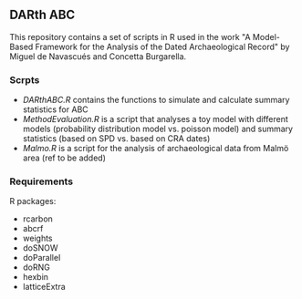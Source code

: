 ## DARth ABC

This repository contains a set of scripts in R used in the work "A Model-Based Framework for the Analysis of the Dated Archaeological Record" by Miguel de Navascués and Concetta Burgarella.

### Scrpts

- *DARthABC.R* contains the functions to simulate and calculate summary statistics for ABC
- *MethodEvaluation.R* is a script that analyses a toy model with different models (probability distribution model vs. poisson model) and summary statistics (based on SPD vs. based on CRA dates)
- *Malmo.R* is a script for the analysis of archaeological data from Malmö area (ref to be added)


### Requirements

R packages:
- rcarbon
- abcrf
- weights
- doSNOW
- doParallel
- doRNG
- hexbin
- latticeExtra